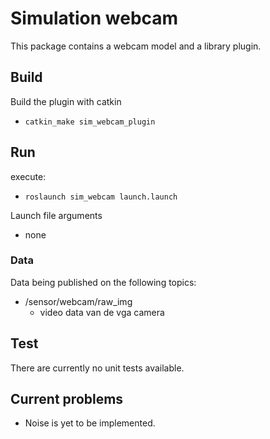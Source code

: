 # Simulation webcam

This package contains a webcam model and a library plugin.


## Build

Build the plugin with catkin
* `catkin_make sim_webcam_plugin`

## Run

execute:
* `roslaunch sim_webcam launch.launch` 

Launch file arguments
* none

### Data

Data being published on the following topics:
* /sensor/webcam/raw_img
    * video data van de vga camera

## Test

There are currently no unit tests available.

## Current problems

* Noise is yet to be implemented.
